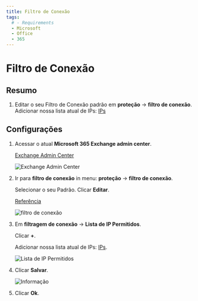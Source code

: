 ```yaml
---
title: Filtro de Conexão
tags:
  # - Requirements
  - Microsoft
  - Office
  - 365
---
```

# Filtro de Conexão

## Resumo

1. Editar o seu Filtro de Conexão padrão em **proteção** -> **filtro de conexão**. Adicionar nossa lista atual de IPs: [IPs](../ips.html#separado-por-linhas)

## Configurações

1. Acessar o atual **Microsoft 365 Exchange admin center**.

   [Exchange Admin Center](https://outlook.office365.com/ecp/)

   ![Exchange Admin Center](https://cdn.phishx.io/phishx-docs/images/microsoft_365_10.webp)

2. Ir para **filtro de conexão** in menu: **proteção** -> **filtro de conexão**.

   Selecionar o seu Padrão. Clicar **Editar**.

   [Referência](https://docs.microsoft.com/pt-br/microsoft-365/security/office-365-security/configure-the-connection-filter-policy)

   ![filtro de conexão](https://cdn.phishx.io/phishx-docs/images/microsoft_365_21.webp)

3. Em **filtragem de conexão** -> **Lista de IP Permitidos**.

   Clicar **+**.

   Adicionar nossa lista atual de IPs: [IPs](../ips.html#separado-por-linhas).

   ![Lista de IP Permitidos](https://cdn.phishx.io/phishx-docs/images/microsoft_365_22.webp)

4. Clicar **Salvar**.

   ![Informação](https://cdn.phishx.io/phishx-docs/images/microsoft_365_23.webp)

5. Clicar **Ok**.
